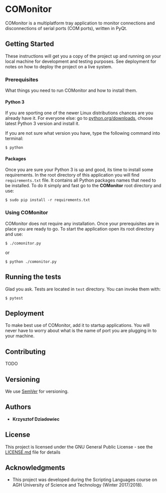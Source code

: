 # COMonitor

COMonitor is a multiplatform tray application to monitor connections and disconnections of serial ports (COM ports), written in PyQt.

## Getting Started

These instructions will get you a copy of the project up and running on your local machine for development and testing purposes. See deployment for notes on how to deploy the project on a live system.

### Prerequisites

What things you need to run COMonitor and how to install them.

#### Python 3

If you are sporting one of the newer Linux distributions chances are you already have it. For everyone else: go to [python.org/downloads](https://www.python.org/downloads/), choose latest Python 3 version and install it.

If you are not sure what version you have, type the following command into terminal:

    $ python

#### Packages

Once you are sure your Python 3 is up and good, its time to install some requirements. In the root directory of this application you will find `requirements.txt` file. It contains all Python packages names that need to be installed. To do it simply and fast go to the **COMonitor** root directory and use:

    $ sudo pip install -r requirements.txt

### Using COMonitor

COMonitor does not require any installation. Once your prerequisites are in place you are ready to go. To start the application open its root directory and use:

    $ ./comonitor.py

or

    $ python ./comonitor.py

## Running the tests

Glad you ask. Tests are located in `test` directory. You can invoke them with:

    $ pytest

## Deployment

To make best use of COMonitor, add it to startup applications. You will never have to worry about what is the name of port you are plugging in to your machine.

## Contributing

TODO

## Versioning

We use [SemVer](http://semver.org/) for versioning.

## Authors

-   **Krzysztof Dziadowiec**

## License

This project is licensed under the GNU General Public License - see the [LICENSE.md](LICENSE.md) file for details

## Acknowledgments

-   This project was developed during the Scripting Languages course on AGH University of Science and Technology (Winter 2017/2018).
